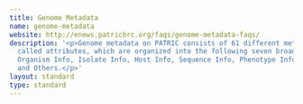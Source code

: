 ```yaml
---
title: Genome Metadata
name: genome-metadata
website: http://enews.patricbrc.org/faqs/genome-metadata-faqs/
description: '<p>Genome metadata on PATRIC consists of 61 different metadata fields,
  called attributes, which are organized into the following seven broad categories:
  Organism Info, Isolate Info, Host Info, Sequence Info, Phenotype Info, Project Info,
  and Others.</p>'
layout: standard
type: standard
---
```


